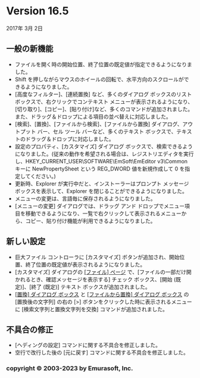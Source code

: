 # Version 16.5

2017年 3月 2日

## 一般の新機能

- ファイルを開く時の開始位置、終了位置の既定値が指定できるようになりました。
- Shift を押しながらマウスのホイールの回転で、水平方向のスクロールができるようになりました。
- \[高度なフィルター\]、\[連続置換\] など、多くのダイアログ ボックスのリスト ボックスで、右クリックでコンテキスト メニューが表示されるようになり、\[切り取り\]、\[コピー\]、\[貼り付け\]など、多くのコマンドが追加されました。また、ドラッグ＆ドロップによる項目の並べ替えに対応しました。
- \[検索\]、\[置換\]、\[ファイルから検索\]、\[ファイルから置換\] ダイアログ、アウトプット バー、セル ツール バーなど、多くのテキスト ボックスで、テキストのドラッグ＆ドロップに対応しました。
- 設定のプロパティ、\[カスタマイズ\] ダイアログ ボックスで、検索できるようになりました。(従来の動作を希望される場合は、レジストリエディタを実行し、HKEY\_CURRENT\_USER\\SOFTWARE\\EmSoft\\EmEditor v3\\Common キーに NewPropertySheet という REG\_DWORD 値を新規作成して 0 を指定してください。)
- 更新時、Explorer が実行中だと、インストーラーはプロンプト メッセージ ボックスを表示して、Explorer を閉じることができるようになりました。
- メニューの変更は、言語毎に保存されるようになりました。
- \[メニューの変更\] ダイアログでは、ドラッグ アンド ドロップでメニュー項目を移動できるようになり、一覧で右クリックして表示されるメニューから、コピー、貼り付け機能が利用できるようになりました。

## 新しい設定

- 巨大ファイル コントローラに \[カスタマイズ\] ボタンが追加され、開始位置、終了位置の既定値が表示されるようになりました。
- \[カスタマイズ\] ダイアログの [\[ファイル\] ページ](../dlg/customize/file/index) で、\[ファイルの一部だけ開かれるとき、確認メッセージを表示する\] チェック ボックス、\[開始 (既定)\]、\[終了 (既定)\] テキスト ボックスが追加されました。
- [\[置換\] ダイアログ ボックス](../dlg/replace/index) と [\[ファイルから置換\] ダイアログ ボックス](../dlg/replace_in_files/index) の \[置換後の文字列\] の右の \[>\] ボタンをクリックした時に表示されるメニューに \[検索文字列と置換文字列を交換\] コマンドが追加されました。

## 不具合の修正

- \[ヘディングの設定\] コマンドに関する不具合を修正しました。
- 空行で改行した後の \[元に戻す\] コマンドに関する不具合を修正しました。

### copyright © 2003-2023 by Emurasoft, Inc.
